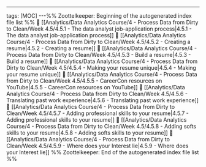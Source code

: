---
tags: [MOC]
---%% Zoottelkeeper: Beginning of the autogenerated index file list  %%
📄 [[Analytics/Data Analytics Course/4 - Process Data from Dirty to Clean/Week 4.5/4.5.1 - The data analyst job-application process|4.5.1 - The data analyst job-application process]]
📄 [[Analytics/Data Analytics Course/4 - Process Data from Dirty to Clean/Week 4.5/4.5.2 - Creating a resume|4.5.2 - Creating a resume]]
📄 [[Analytics/Data Analytics Course/4 - Process Data from Dirty to Clean/Week 4.5/4.5.3 - Build a resume|4.5.3 - Build a resume]]
📄 [[Analytics/Data Analytics Course/4 - Process Data from Dirty to Clean/Week 4.5/4.5.4 - Making your resume unique|4.5.4 - Making your resume unique]]
📄 [[Analytics/Data Analytics Course/4 - Process Data from Dirty to Clean/Week 4.5/4.5.5 - CareerCon resources on YouTube|4.5.5 - CareerCon resources on YouTube]]
📄 [[Analytics/Data Analytics Course/4 - Process Data from Dirty to Clean/Week 4.5/4.5.6 - Translating past work experience|4.5.6 - Translating past work experience]]
📄 [[Analytics/Data Analytics Course/4 - Process Data from Dirty to Clean/Week 4.5/4.5.7 - Adding professional skills to your resume|4.5.7 - Adding professional skills to your resume]]
📄 [[Analytics/Data Analytics Course/4 - Process Data from Dirty to Clean/Week 4.5/4.5.8 - Adding softs skills to your resume|4.5.8 - Adding softs skills to your resume]]
📄 [[Analytics/Data Analytics Course/4 - Process Data from Dirty to Clean/Week 4.5/4.5.9 - Where does your Interest lie|4.5.9 - Where does your Interest lie]]
%% Zoottelkeeper: End of the autogenerated index file list  %%

